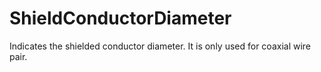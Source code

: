 ShieldConductorDiameter
=======================

Indicates the shielded conductor diameter. It is only used for coaxial wire pair.
